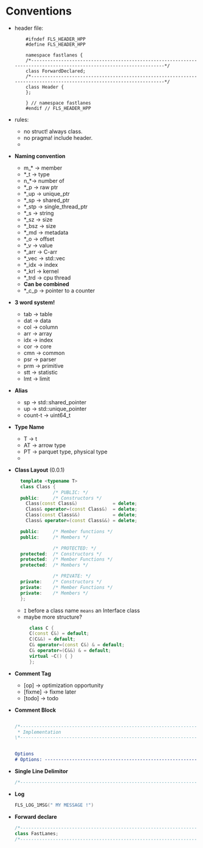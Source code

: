 # Conventions

* header file:
    ```
        #ifndef FLS_HEADER_HPP
        #define FLS_HEADER_HPP

        namespace fastlanes {
        /*--------------------------------------------------------------------------------------------------------------------*/
        class ForwardDeclared;
        /*--------------------------------------------------------------------------------------------------------------------*/
        class Header {
        };

        } // namespace fastlanes
        #endif // FLS_HEADER_HPP
    ```
* rules:
    * no struct! always class.
    * no pragma! include header.
    *
* __Naming convention__
    * m_* -> member
    * *_t -> type
    * n_*-> number of
    * *_p -> raw ptr
    * *_up -> unique_ptr
    * *_sp -> shared_ptr
    * *_stp -> single_thread_ptr
    * *_s -> string
    * *_sz -> size
    * *_bsz -> size
    * *_md -> metadata
    * *_o -> offset
    * *_v -> value
    * *_arr -> C-arr
    * *_vec -> std::vec
    * *_idx -> index
    * *_krl -> kernel
    * *_trd -> cpu thread
    * __Can be combined__
    * *_c_p -> pointer to a counter

* __3 word system!__
    * tab -> table
    * dat -> data
    * col -> column
    * arr -> array
    * idx -> index
    * cor -> core
    * cmn -> common
    * psr -> parser
    * prm -> primitive
    * stt -> statistic
    * lmt -> limit

* __Alias__
    * sp -> std::shared_pointer<T>
    * up -> std::unique_pointer<T>
    * count-t -> uint64_t

* __Type Name__
    * T -> t
    * AT -> arrow type
    * PT -> parquet type, physical type
    *


* __Class Layout__ (0.0.1)
    ```c++
      template <typename T>
      class Class {
                  /* PUBLIC: */
      public:     /* Constructors */
  	    Class(const Class&)             = delete;
	    Class& operator=(const Class&)  = delete;
	    Class(const Class&&)            = delete;
	    Class& operator=(const Class&&) = delete;

      public:     /* Member functions */
      public:     /* Members */

                  /* PROTECTED: */
      protected:  /* Constructors */
      protected:  /* Member Functions */
      protected:  /* Members */

                  /* PRIVATE: */
      private:    /* Constructors */
      private:    /* Member Functions */
      private:    /* Members */
      };
    ```
    * ```I``` before a class name ```means``` an Interface class
    * maybe more structure?
      ```c++
        class C {
        C(const C&) = default;
        C(C&&) = default;
        C& operator=(const C&) & = default;
        C& operator=(C&&) & = default;
        virtual ~C() { }
        };
      ```

* __Comment Tag__
    * [op] -> optimization opportunity
    * [fixme] -> fixme later
    * [todo] -> todo


* __Comment Block__
  ```c++

  /*--------------------------------------------------------------------------------------------------------------------*\
   * Implementation
  \*--------------------------------------------------------------------------------------------------------------------*/

  ```

  ```cmake

  Options
  # Options: -------------------------------------------------------------------------------------------------------------

  ```
* __Single Line Delimitor__

  ```c++
  /*--------------------------------------------------------------------------------------------------------------------*/
  ```


* __Log__
  ```c++
  FLS_LOG_1MSG(" MY MESSAGE !")
  ```

* __Forward declare__
  ```c++
  /*--------------------------------------------------------------------------------------------------------------------*/
  class FastLanes;
  /*--------------------------------------------------------------------------------------------------------------------*/
  ```

